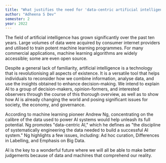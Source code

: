 ```yaml
---
title: "What justifies the need for 'data-centric artificial intelligence'?"
author: "Adheena S Dev"
semester: 2
year: 2022
---
```


The field of artificial intelligence has grown significantly over the past ten years. Large volumes of data were acquired by consumer internet providers and utilised to train potent machine learning programmes. For many commercial applications, machine learning algorithms are widely accessible; some are even open source.

Despite a general lack of familiarity, artificial intelligence is a technology that is revolutionising all aspects of existence. It is a versatile tool that helps individuals to reconsider how we combine information, analyse data, and use the insights obtained to enhance decision-making. We intend to explain AI to a group of decision-makers, opinion-formers, and interested observers through the course of this thorough overview, as well as to show how AI is already changing the world and posing significant issues for society, the economy, and governance.

According to machine learning pioneer Andrew Ng, concentrating on the calibre of the data used to power AI systems would help unleash its full potential. Ng promotes "data-centric AI," which he defines as "the discipline of systematically engineering the data needed to build a successful AI system." Ng highlights a few issues, including: Ad hoc curation, Differences in Labelling, and Emphasis on Big Data.

AI is the key to a wonderful future where we will all be able to make better judgements because of data and machines that comprehend our reality.
